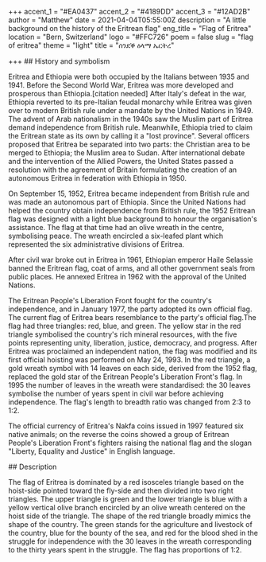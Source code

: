 +++
accent_1 = "#EA0437"
accent_2 = "#4189DD"
accent_3 = "#12AD2B"
author = "Matthew"
date = 2021-04-04T05:55:00Z
description = "A little background on the history of the Eritrean flag"
eng_title = "Flag of Eritrea"
location = "Bern, Switzerland"
logo = "#FFC726"
poem = false
slug = "flag of eritrea"
theme = "light"
title = "ሰንደቕ ዕላማ ኤርትረ"

+++
\## History and symbolism

Eritrea and Ethiopia were both occupied by the Italians between 1935 and 1941. Before the Second World War, Eritrea was more developed and prosperous than Ethiopia.\[citation needed\] After Italy's defeat in the war, Ethiopia reverted to its pre-Italian feudal monarchy while Eritrea was given over to modern British rule under a mandate by the United Nations in 1949. The advent of Arab nationalism in the 1940s saw the Muslim part of Eritrea demand independence from British rule. Meanwhile, Ethiopia tried to claim the Eritrean state as its own by calling it a "lost province". Several officers proposed that Eritrea be separated into two parts: the Christian area to be merged to Ethiopia; the Muslim area to Sudan. After international debate and the intervention of the Allied Powers, the United States passed a resolution with the agreement of Britain formulating the creation of an autonomous Eritrea in federation with Ethiopia in 1950.

On September 15, 1952, Eritrea became independent from British rule and was made an autonomous part of Ethiopia. Since the United Nations had helped the country obtain independence from British rule, the 1952 Eritrean flag was designed with a light blue background to honour the organisation's assistance. The flag at that time had an olive wreath in the centre, symbolising peace. The wreath encircled a six-leafed plant which represented the six administrative divisions of Eritrea.

After civil war broke out in Eritrea in 1961, Ethiopian emperor Haile Selassie banned the Eritrean flag, coat of arms, and all other government seals from public places. He annexed Eritrea in 1962 with the approval of the United Nations.

The Eritrean People's Liberation Front fought for the country's independence, and in January 1977, the party adopted its own official flag. The current flag of Eritrea bears resemblance to the party's official flag.The flag had three triangles: red, blue, and green. The yellow star in the red triangle symbolised the country's rich mineral resources, with the five points representing unity, liberation, justice, democracy, and progress. After Eritrea was proclaimed an independent nation, the flag was modified and its first official hoisting was performed on May 24, 1993. In the red triangle, a gold wreath symbol with 14 leaves on each side, derived from the 1952 flag, replaced the gold star of the Eritrean People's Liberation Front's flag. In 1995 the number of leaves in the wreath were standardised: the 30 leaves symbolise the number of years spent in civil war before achieving independence. The flag's length to breadth ratio was changed from 2:3 to 1:2.

The official currency of Eritrea's Nakfa coins issued in 1997 featured six native animals; on the reverse the coins showed a group of Eritrean People's Liberation Front's fighters raising the national flag and the slogan "Liberty, Equality and Justice" in English language.

\## Description

The flag of Eritrea is dominated by a red isosceles triangle based on the hoist-side pointed toward the fly-side and then divided into two right triangles. The upper triangle is green and the lower triangle is blue with a yellow vertical olive branch encircled by an olive wreath centered on the hoist side of the triangle. The shape of the red triangle broadly mimics the shape of the country. The green stands for the agriculture and livestock of the country, blue for the bounty of the sea, and red for the blood shed in the struggle for independence with the 30 leaves in the wreath corresponding to the thirty years spent in the struggle. The flag has proportions of 1:2.